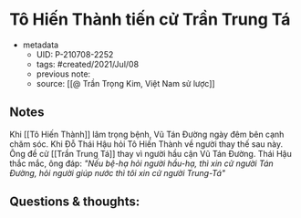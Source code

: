 ---
---

# Tô Hiến Thành tiến cử Trần Trung Tá

- metadata
	- UID: P-210708-2252
	- tags: #created/2021/Jul/08
	- previous note: 
	- source: [[@ Trần Trọng Kim, Việt Nam sử lược]]

## Notes
Khi [[Tô Hiến Thành]] lâm trọng bệnh, Vũ Tán Đường ngày đêm bên cạnh chăm sóc. Khi Đỗ Thái Hậu hỏi Tô Hiến Thành về người thay thế sau này. Ông đề cử [[Trần Trung Tá]] thay vì người hầu cận Vũ Tán Đường. Thái Hậu thắc mắc, ông đáp: _"Nếu bệ-hạ hỏi người hầu-hạ, thì xin cử người Tán Đường, hỏi người giúp nước thì tôi xin cử người Trung-Tá"_

## Questions & thoughts:

